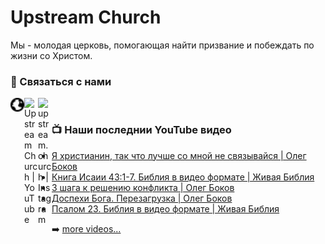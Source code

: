# Upstream Church

Мы - молодая церковь, помогающая найти призвание и побеждать по жизни со Христом.

### 👥 Связаться с нами

[<img align="left" alt="upstream.life" width="22px" src="https://raw.githubusercontent.com/iconic/open-iconic/master/svg/globe.svg" />][website]
[<img align="left" alt="UpstreamChurch | YouTube" width="22px" src="https://cdn.jsdelivr.net/npm/simple-icons@v3/icons/youtube.svg" />][youtube]
[<img align="left" alt="upstream.church | Instagram" width="22px" src="https://cdn.jsdelivr.net/npm/simple-icons@v3/icons/instagram.svg" />][instagram]

<br />

### 📺 Наши последнии YouTube видео
<!-- YOUTUBE:START -->
- [Я христианин, так что лучше со мной не связывайся | Олег Боков](https://www.youtube.com/watch?v=DtFGzBx9irU)
- [Книга Исаии 43:1-7. Библия в видео формате | Живая Библия](https://www.youtube.com/watch?v=DX2knIvbd6o)
- [3 шага к решению конфликта | Олег Боков](https://www.youtube.com/watch?v=q7j-H8k6Bhg)
- [Доспехи Бога. Перезагрузка | Олег Боков](https://www.youtube.com/watch?v=yHfddAnijOU)
- [Псалом 23. Библия в видео формате | Живая Библия](https://www.youtube.com/watch?v=tTuNOeytBrk)
<!-- YOUTUBE:END -->

➡️ [more videos...](https://youtube.com/UpstreamChurch)

[website]: https://upstream.life/
[youtube]: https://youtube.com/UpstreamChurch
[instagram]: https://www.instagram.com/upstream.church

